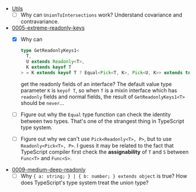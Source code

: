 + [Utils](./utils/index.d.ts)
  + [ ] Why can `UnionToIntersections` work? Understand covariance and 
        contravariance.
+ [0005-extreme-readonly-keys](./questions/0005-extreme-readonly-keys.ts)
  + [x] Why can

      ``` typescript
      type GetReadonlyKeys1<
        T,
        U extends Readonly<T>,
        K extends keyof T
      > = K extends keyof T ? Equal<Pick<T, K>, Pick<U, K>> extends true ? K : never;
      ```

      get the readonly fields of an interface? The default value type parameter `K`
      is `keyof T`, so when `T` is a mixin interface which has `readonly` fields and
      normal fields, the result of `GetReadonlyKeys1<T>` should be `never`...

  + [ ] Figure out why the `Equal` type function can check the identity between
        two types. That's one of the strangest thing in TypeScript type system.
  + [ ] Figure out why we can't use `Pick<Readonly<T>, P>`, but to use
        `Readonly<Pick<T>, P>`. I guess it may be related to the fact that TypeScript
        compiler first check the **assignability** of `T` and `S` between `Func<T>` and 
        `Func<S>`.
+ [0009-medium-deep-readonly](./questions/0009-medium-deep-readonly.ts)
  + [ ] Why `{ a: string; } | { b: number; } extends object` is true? How does TypeScript's
        type system treat the union type?